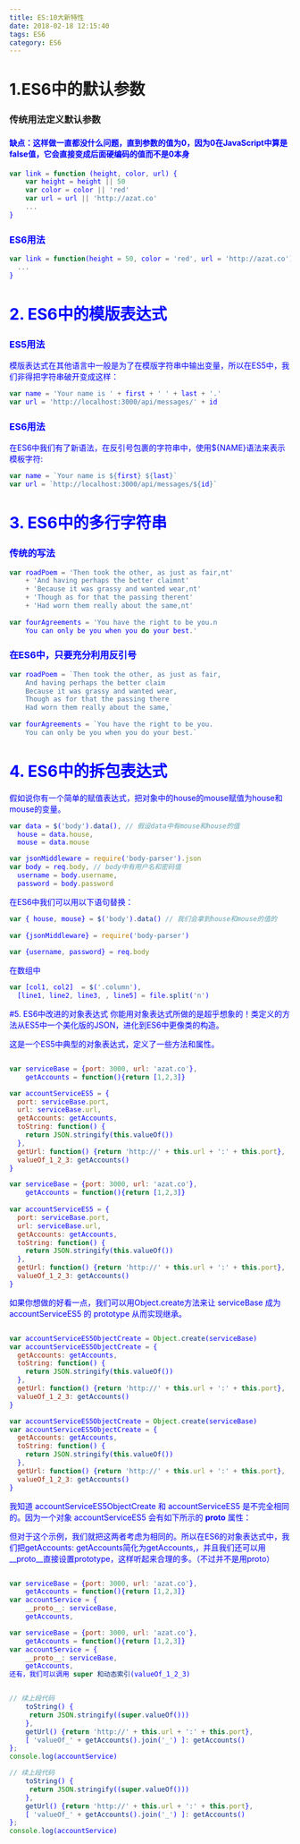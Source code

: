 ```yaml
---
title: ES:10大新特性
date: 2018-02-18 12:15:40
tags: ES6
category: ES6
---
```


# 1.ES6中的默认参数

### 传统用法定义默认参数
#### <font color="#0000ff">缺点：这样做一直都没什么问题，直到参数的值为0，因为0在JavaScript中算是false值，它会直接变成后面硬编码的值而不是0本身<font>
```javascript
var link = function (height, color, url) {
    var height = height || 50
    var color = color || 'red'
    var url = url || 'http://azat.co'
    ...
}
```
### ES6用法
```javascript
var link = function(height = 50, color = 'red', url = 'http://azat.co') {
  ...
}
```
# 2. ES6中的模版表达式
### ES5用法
模版表达式在其他语言中一般是为了在模版字符串中输出变量，所以在ES5中，我们非得把字符串破开变成这样：
```javascript
var name = 'Your name is ' + first + ' ' + last + '.'
var url = 'http://localhost:3000/api/messages/' + id
```
### ES6用法
在ES6中我们有了新语法，在反引号包裹的字符串中，使用${NAME}语法来表示模板字符:
```javascript
var name = `Your name is ${first} ${last}`
var url = `http://localhost:3000/api/messages/${id}`
```

# 3. ES6中的多行字符串
### 传统的写法
```javascript
var roadPoem = 'Then took the other, as just as fair,nt'
    + 'And having perhaps the better claimnt'
    + 'Because it was grassy and wanted wear,nt'
    + 'Though as for that the passing therent'
    + 'Had worn them really about the same,nt'
 
var fourAgreements = 'You have the right to be you.n
    You can only be you when you do your best.'
```
### 在ES6中，只要充分利用反引号
```javascript
var roadPoem = `Then took the other, as just as fair,
    And having perhaps the better claim
    Because it was grassy and wanted wear,
    Though as for that the passing there
    Had worn them really about the same,`
 
var fourAgreements = `You have the right to be you.
    You can only be you when you do your best.`
```
# 4. ES6中的拆包表达式
假如说你有一个简单的赋值表达式，把对象中的house的mouse赋值为house和mouse的变量。
```javascript
var data = $('body').data(), // 假设data中有mouse和house的值
  house = data.house,
  mouse = data.mouse
```
```javascript
var jsonMiddleware = require('body-parser').json
var body = req.body, // body中有用户名和密码值
  username = body.username,
  password = body.password
```
在ES6中我们可以用以下语句替换：
```javascript
var { house, mouse} = $('body').data() // 我们会拿到house和mouse的值的
 
var {jsonMiddleware} = require('body-parser')
 
var {username, password} = req.body
```
在数组中
```javascript
var [col1, col2]  = $('.column'),
  [line1, line2, line3, , line5] = file.split('n')
```
#5. ES6中改进的对象表达式
你能用对象表达式所做的是超乎想象的！类定义的方法从ES5中一个美化版的JSON，进化到ES6中更像类的构造。

这是一个ES5中典型的对象表达式，定义了一些方法和属性。

```JavaScript

var serviceBase = {port: 3000, url: 'azat.co'},
    getAccounts = function(){return [1,2,3]}

var accountServiceES5 = {
  port: serviceBase.port,
  url: serviceBase.url,
  getAccounts: getAccounts,
  toString: function() {
    return JSON.stringify(this.valueOf())
  },
  getUrl: function() {return 'http://' + this.url + ':' + this.port},
  valueOf_1_2_3: getAccounts()
}
```

```JavaScript
var serviceBase = {port: 3000, url: 'azat.co'},
    getAccounts = function(){return [1,2,3]}
 
var accountServiceES5 = {
  port: serviceBase.port,
  url: serviceBase.url,
  getAccounts: getAccounts,
  toString: function() {
    return JSON.stringify(this.valueOf())
  },
  getUrl: function() {return 'http://' + this.url + ':' + this.port},
  valueOf_1_2_3: getAccounts()
}
```

如果你想做的好看一点，我们可以用Object.create方法来让 serviceBase 成为 accountServiceES5 的 prototype 从而实现继承。


```JavaScript

var accountServiceES5ObjectCreate = Object.create(serviceBase)
var accountServiceES5ObjectCreate = {
  getAccounts: getAccounts,
  toString: function() {
    return JSON.stringify(this.valueOf())
  },
  getUrl: function() {return 'http://' + this.url + ':' + this.port},
  valueOf_1_2_3: getAccounts()
}
```

```JavaScript
var accountServiceES5ObjectCreate = Object.create(serviceBase)
var accountServiceES5ObjectCreate = {
  getAccounts: getAccounts,
  toString: function() {
    return JSON.stringify(this.valueOf())
  },
  getUrl: function() {return 'http://' + this.url + ':' + this.port},
  valueOf_1_2_3: getAccounts()
}
```
我知道 accountServiceES5ObjectCreate 和 accountServiceES5 是不完全相同的。因为一个对象 accountServiceES5 会有如下所示的 __proto__ 属性：


但对于这个示例，我们就把这两者考虑为相同的。所以在ES6的对象表达式中，我们把getAccounts: getAccounts简化为getAccounts,，并且我们还可以用__proto__直接设置prototype，这样听起来合理的多。（不过并不是用proto）


```JavaScript

var serviceBase = {port: 3000, url: 'azat.co'},
    getAccounts = function(){return [1,2,3]}
var accountService = {
    __proto__: serviceBase,
    getAccounts,
```

```JavaScript
var serviceBase = {port: 3000, url: 'azat.co'},
    getAccounts = function(){return [1,2,3]}
var accountService = {
    __proto__: serviceBase,
    getAccounts,
还有，我们可以调用 super 和动态索引(valueOf_1_2_3)
```
```JavaScript

// 续上段代码
    toString() {
     return JSON.stringify((super.valueOf()))
    },
    getUrl() {return 'http://' + this.url + ':' + this.port},
    [ 'valueOf_' + getAccounts().join('_') ]: getAccounts()
};
console.log(accountService)
```

```JavaScript
// 续上段代码
    toString() {
     return JSON.stringify((super.valueOf()))
    },
    getUrl() {return 'http://' + this.url + ':' + this.port},
    [ 'valueOf_' + getAccounts().join('_') ]: getAccounts()
};
console.log(accountService)
```